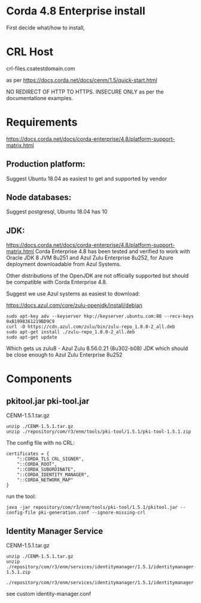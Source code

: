# Corda 4.8 Enterprise install

First decide what/how to install, 

# CRL Host

crl-files.csatestdomain.com

as per https://docs.corda.net/docs/cenm/1.5/quick-start.html

NO REDIRECT OF HTTP TO HTTPS. INSECURE ONLY as per the documentatione examples.

# Requirements

https://docs.corda.net/docs/corda-enterprise/4.8/platform-support-matrix.html

## Production platform:
Suggest Ubuntu 18.04 as easiest to get and supported by vendor

## Node databases:
Suggest postgresql, Ubuntu 18.04  has 10

## JDK:
https://docs.corda.net/docs/corda-enterprise/4.8/platform-support-matrix.html
Corda Enterprise 4.8 has been tested and verified to work with Oracle JDK 8 JVM 8u251 and Azul Zulu Enterprise 8u252, for Azure deployment downloadable from Azul Systems.

Other distributions of the OpenJDK are not officially supported but should be compatible with Corda Enterprise 4.8.

Suggest we use Azul systems as easiest to download:

https://docs.azul.com/core/zulu-openjdk/install/debian

```
sudo apt-key adv --keyserver hkp://keyserver.ubuntu.com:80 --recv-keys 0xB1998361219BD9C9
curl -O https://cdn.azul.com/zulu/bin/zulu-repo_1.0.0-2_all.deb
sudo apt-get install ./zulu-repo_1.0.0-2_all.deb
sudo apt-get update
```

Which gets us zulu8 - Azul Zulu 8.56.0.21 (8u302-b08) JDK which should be close enough to Azul Zulu Enterprise 8u252

# Components

## pkitool.jar pki-tool.jar

CENM-1.5.1.tar.gz

```
unzip ./CENM-1.5.1.tar.gz
unzip ./repository/com/r3/enm/tools/pki-tool/1.5.1/pki-tool-1.5.1.zip
```

The config file with no CRL:

```
certificates = {
    "::CORDA_TLS_CRL_SIGNER",
    "::CORDA_ROOT",
    "::CORDA_SUBORDINATE",
    "::CORDA_IDENTITY_MANAGER",
    "::CORDA_NETWORK_MAP"
}
```
run the tool:

```
java -jar repository/com/r3/enm/tools/pki-tool/1.5.1/pkitool.jar --config-file pki-generation.conf --ignore-missing-crl
```

## Identity Manager Service

CENM-1.5.1.tar.gz

```
unzip ./CENM-1.5.1.tar.gz
unzip ./repository/com/r3/enm/services/identitymanager/1.5.1/identitymanager-1.5.1.zip
```


```
./repository/com/r3/enm/services/identitymanager/1.5.1/identitymanager.jar
```

see custom identity-manager.conf

